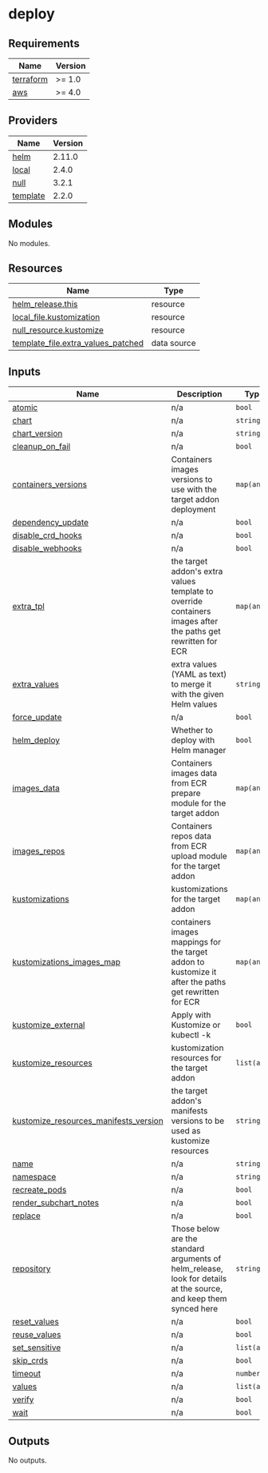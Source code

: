# deploy

<!-- BEGINNING OF PRE-COMMIT-TERRAFORM DOCS HOOK -->
## Requirements

| Name | Version |
|------|---------|
| <a name="requirement_terraform"></a> [terraform](#requirement\_terraform) | >= 1.0 |
| <a name="requirement_aws"></a> [aws](#requirement\_aws) | >= 4.0 |

## Providers

| Name | Version |
|------|---------|
| <a name="provider_helm"></a> [helm](#provider\_helm) | 2.11.0 |
| <a name="provider_local"></a> [local](#provider\_local) | 2.4.0 |
| <a name="provider_null"></a> [null](#provider\_null) | 3.2.1 |
| <a name="provider_template"></a> [template](#provider\_template) | 2.2.0 |

## Modules

No modules.

## Resources

| Name | Type |
|------|------|
| [helm_release.this](https://registry.terraform.io/providers/hashicorp/helm/latest/docs/resources/release) | resource |
| [local_file.kustomization](https://registry.terraform.io/providers/hashicorp/local/latest/docs/resources/file) | resource |
| [null_resource.kustomize](https://registry.terraform.io/providers/hashicorp/null/latest/docs/resources/resource) | resource |
| [template_file.extra_values_patched](https://registry.terraform.io/providers/hashicorp/template/latest/docs/data-sources/file) | data source |

## Inputs

| Name | Description | Type | Default | Required |
|------|-------------|------|---------|:--------:|
| <a name="input_atomic"></a> [atomic](#input\_atomic) | n/a | `bool` | `null` | no |
| <a name="input_chart"></a> [chart](#input\_chart) | n/a | `string` | `null` | no |
| <a name="input_chart_version"></a> [chart\_version](#input\_chart\_version) | n/a | `string` | `null` | no |
| <a name="input_cleanup_on_fail"></a> [cleanup\_on\_fail](#input\_cleanup\_on\_fail) | n/a | `bool` | `null` | no |
| <a name="input_containers_versions"></a> [containers\_versions](#input\_containers\_versions) | Containers images versions to use with the target addon deployment | `map(any)` | `{}` | no |
| <a name="input_dependency_update"></a> [dependency\_update](#input\_dependency\_update) | n/a | `bool` | `null` | no |
| <a name="input_disable_crd_hooks"></a> [disable\_crd\_hooks](#input\_disable\_crd\_hooks) | n/a | `bool` | `null` | no |
| <a name="input_disable_webhooks"></a> [disable\_webhooks](#input\_disable\_webhooks) | n/a | `bool` | `null` | no |
| <a name="input_extra_tpl"></a> [extra\_tpl](#input\_extra\_tpl) | the target addon's extra values template to override containers images after the paths get rewritten for ECR | `map(any)` | `{}` | no |
| <a name="input_extra_values"></a> [extra\_values](#input\_extra\_values) | extra values (YAML as text) to merge it with the given Helm values | `string` | `""` | no |
| <a name="input_force_update"></a> [force\_update](#input\_force\_update) | n/a | `bool` | `null` | no |
| <a name="input_helm_deploy"></a> [helm\_deploy](#input\_helm\_deploy) | Whether to deploy with Helm manager | `bool` | `true` | no |
| <a name="input_images_data"></a> [images\_data](#input\_images\_data) | Containers images data from ECR prepare module for the target addon | `map(any)` | `{}` | no |
| <a name="input_images_repos"></a> [images\_repos](#input\_images\_repos) | Containers repos data from ECR upload module for the target addon | `map(any)` | `{}` | no |
| <a name="input_kustomizations"></a> [kustomizations](#input\_kustomizations) | kustomizations for the target addon | `map(any)` | `{}` | no |
| <a name="input_kustomizations_images_map"></a> [kustomizations\_images\_map](#input\_kustomizations\_images\_map) | containers images mappings for the target addon to kustomize it after the paths get rewritten for ECR | `map(any)` | `{}` | no |
| <a name="input_kustomize_external"></a> [kustomize\_external](#input\_kustomize\_external) | Apply with Kustomize or kubectl -k | `bool` | `false` | no |
| <a name="input_kustomize_resources"></a> [kustomize\_resources](#input\_kustomize\_resources) | kustomization resources for the target addon | `list(any)` | `[]` | no |
| <a name="input_kustomize_resources_manifests_version"></a> [kustomize\_resources\_manifests\_version](#input\_kustomize\_resources\_manifests\_version) | the target addon's manifests versions to be used as kustomize resources | `string` | `null` | no |
| <a name="input_name"></a> [name](#input\_name) | n/a | `string` | `null` | no |
| <a name="input_namespace"></a> [namespace](#input\_namespace) | n/a | `string` | `null` | no |
| <a name="input_recreate_pods"></a> [recreate\_pods](#input\_recreate\_pods) | n/a | `bool` | `null` | no |
| <a name="input_render_subchart_notes"></a> [render\_subchart\_notes](#input\_render\_subchart\_notes) | n/a | `bool` | `null` | no |
| <a name="input_replace"></a> [replace](#input\_replace) | n/a | `bool` | `null` | no |
| <a name="input_repository"></a> [repository](#input\_repository) | Those below are the standard arguments of helm\_release, look for details at the source, and keep them synced here | `string` | `null` | no |
| <a name="input_reset_values"></a> [reset\_values](#input\_reset\_values) | n/a | `bool` | `null` | no |
| <a name="input_reuse_values"></a> [reuse\_values](#input\_reuse\_values) | n/a | `bool` | `null` | no |
| <a name="input_set_sensitive"></a> [set\_sensitive](#input\_set\_sensitive) | n/a | `list(any)` | `[]` | no |
| <a name="input_skip_crds"></a> [skip\_crds](#input\_skip\_crds) | n/a | `bool` | `null` | no |
| <a name="input_timeout"></a> [timeout](#input\_timeout) | n/a | `number` | `null` | no |
| <a name="input_values"></a> [values](#input\_values) | n/a | `list(any)` | `null` | no |
| <a name="input_verify"></a> [verify](#input\_verify) | n/a | `bool` | `null` | no |
| <a name="input_wait"></a> [wait](#input\_wait) | n/a | `bool` | `null` | no |

## Outputs

No outputs.
<!-- END OF PRE-COMMIT-TERRAFORM DOCS HOOK -->
